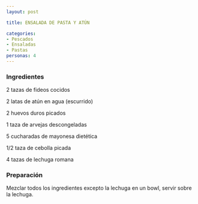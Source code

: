 ```yaml
---
layout: post

title: ENSALADA DE PASTA Y ATÚN

categories:
- Pescados
- Ensaladas
- Pastas
personas: 4 
---
```


<h3>Ingredientes</h3>
2 tazas de fideos cocidos

2 latas de atún en agua (escurrido)

2 huevos duros picados

1 taza de arvejas descongeladas

5 cucharadas de mayonesa dietética

1/2 taza de cebolla picada

4 tazas de lechuga romana

<h3>Preparación</h3>
Mezclar todos los ingredientes excepto la lechuga en un bowl, servir sobre la lechuga.